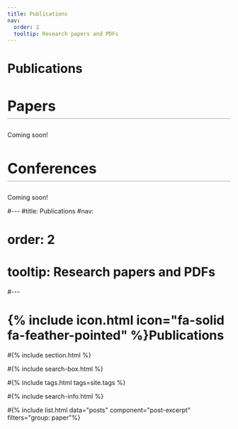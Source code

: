 ```yaml
---
title: Publications
nav:
  order: 2
  tooltip: Research papers and PDFs
---
```


# Publications

<div style="margin-top: 3rem;">
  <h2 style="font-size: 2rem; border-bottom: 2px solid #ccc; padding-bottom: 0.5rem;">Papers</h2>
  <p>
    <!-- Add your paper titles, links, or summaries here -->
    Coming soon!
  </p>
</div>

<div style="margin-top: 3rem;">
  <h2 style="font-size: 2rem; border-bottom: 2px solid #ccc; padding-bottom: 0.5rem;">Conferences</h2>
  <p>
    <!-- Add your conference presentations, posters, or abstracts here -->
    Coming soon!
  </p>
</div>




#---
#title: Publications
#nav:
#  order: 2
#  tooltip: Research papers and PDFs
#---

# {% include icon.html icon="fa-solid fa-feather-pointed" %}Publications


#{% include section.html %}

#{% include search-box.html %}

#{% include tags.html tags=site.tags %}

#{% include search-info.html %}

#{% include list.html data="posts" component="post-excerpt" filters="group: paper"%}
